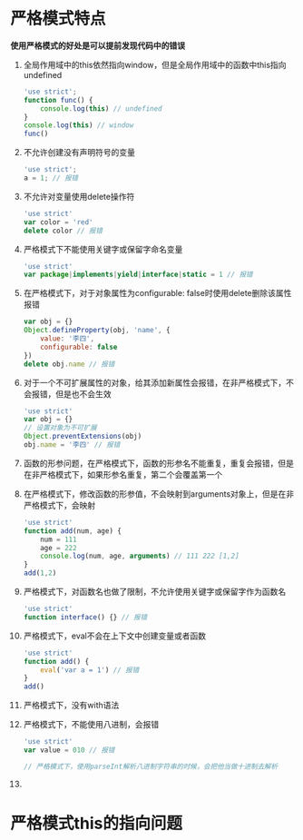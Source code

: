 # 严格模式特点

**使用严格模式的好处是可以提前发现代码中的错误**

1. 全局作用域中的this依然指向window，但是全局作用域中的函数中this指向undefined

   ```js
   'use strict';
   function func() {
       console.log(this) // undefined
   }
   console.log(this) // window
   func()
   ```

   

2. 不允许创建没有声明符号的变量

   ```js
   'use strict';
   a = 1; // 报错
   ```

   

3. 不允许对变量使用delete操作符

   ```js
   'use strict'
   var color = 'red'
   delete color // 报错
   ```

   

4. 严格模式下不能使用关键字或保留字命名变量

   ```js
   'use strict'
   var package|implements|yield|interface|static = 1 // 报错
   ```

   

5. 在严格模式下，对于对象属性为configurable: false时使用delete删除该属性报错

   ```js
   var obj = {}
   Object.defineProperty(obj, 'name', {
       value: '李四',
       configurable: false
   })
   delete obj.name // 报错
   ```

   

6. 对于一个不可扩展属性的对象，给其添加新属性会报错，在非严格模式下，不会报错，但是也不会生效

   ```js
   'use strict'
   var obj = {}
   // 设置对象为不可扩展
   Object.preventExtensions(obj)
   obj.name = '李四' // 报错
   ```

   

7. 函数的形参问题，在严格模式下，函数的形参名不能重复，重复会报错，但是在非严格模式下，如果形参名重复，第二个会覆盖第一个

8. 在严格模式下，修改函数的形参值，不会映射到arguments对象上，但是在非严格模式下，会映射

   ```js
   'use strict'
   function add(num, age) {
       num = 111
       age = 222
       console.log(num, age, arguments) // 111 222 [1,2]
   }
   add(1,2)
   ```

   

9. 严格模式下，对函数名也做了限制，不允许使用关键字或保留字作为函数名

   ```js
   'use strict'
   function interface() {} // 报错
   ```

   

10. 严格模式下，eval不会在上下文中创建变量或者函数

    ```js
    'use strict'
    function add() {
        eval('var a = 1') // 报错
    }
    add()
    ```

    

11. 严格模式下，没有with语法

12. 严格模式下，不能使用八进制，会报错

    ```js
    'use strict'
    var value = 010 // 报错
    
    // 严格模式下，使用parseInt解析八进制字符串的时候，会把他当做十进制去解析
    ```

    

13. 



# 严格模式this的指向问题